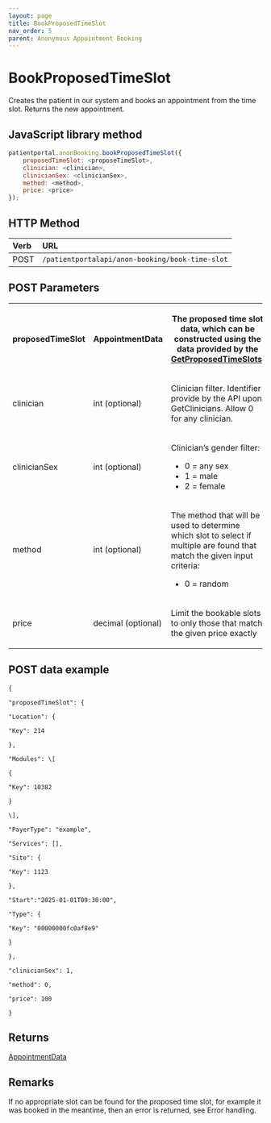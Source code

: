 ```yaml
---
layout: page
title: BookProposedTimeSlot
nav_order: 5
parent: Anonymous Appointment Booking
---
```


# BookProposedTimeSlot

Creates the patient in our system and books an appointment from the time slot. Returns the new appointment.

## JavaScript library method

```javascript
patientportal.anonBooking.bookProposedTimeSlot({
    proposedTimeSlot: <proposeTimeSlot>,
    clinician: <clinician>,
    clinicianSex: <clinicianSex>,
    method: <method>,
    price: <price>
});
```

## HTTP Method

| Verb | URL                                               |
|:-----|:--------------------------------------------------|
| POST | `/patientportalapi/anon-booking/book-time-slot` |

## POST Parameters

<table><tbody><tr><th><p>proposedTimeSlot</p></th><th><p>AppointmentData</p></th><th><p>The proposed time slot data, which can be constructed using the data provided by the <a href="#_GetProposedTimeSlots">GetProposedTimeSlots</a>.</p></th></tr><tr><td><p>clinician</p></td><td><p>int (optional)</p></td><td><p>Clinician filter. Identifier provide by the API upon GetClinicians. Allow 0 for any clinician.</p></td></tr><tr><td><p>clinicianSex</p></td><td><p>int (optional)</p></td><td><p>Clinician’s gender filter:</p><ul><li>0 = any sex</li><li>1 = male</li><li>2 = female</li></ul></td></tr><tr><td><p>method</p></td><td><p>int (optional)</p></td><td><p>The method that will be used to determine which slot to select if multiple are found that match the given input criteria:</p><ul><li>0 = random</li></ul></td></tr><tr><td><p>price</p></td><td><p>decimal (optional)</p></td><td><p>Limit the bookable slots to only those that match the given price exactly</p></td></tr></tbody></table>

## POST data example

```
{

"proposedTimeSlot": {

"Location": {

"Key": 214

},

"Modules": \[

{

"Key": 10382

}

\],

"PayerType": "example",

"Services": [],

"Site": {

"Key": 1123

},

"Start":"2025-01-01T09:30:00",

"Type": {

"Key": "00000000fc0af8e9"

}

},

"clinicianSex": 1,

"method": 0,

"price": 100

}
```

## Returns

[AppointmentData](../objects-and-data-types/appointmentdata)

## Remarks

If no appropriate slot can be found for the proposed time slot, for example it was booked in the meantime, then an error is returned, see Error handling.
